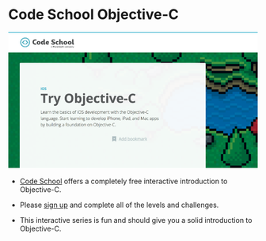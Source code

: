# Code School Objective-C

<img src="/images/codeschool.png" alt="Code School">

* [Code School](https://www.codeschool.com/courses/try-objective-c) offers a completely free interactive introduction to Objective-C.

* Please [sign up](https://www.codeschool.com/courses/try-objective-c) and complete all of the levels and challenges.

* This interactive series is fun and should give you a solid introduction to Objective-C.
